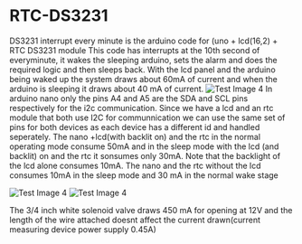 # RTC-DS3231

DS3231 interrupt every minute is the arduino code for (uno + lcd(16,2) + RTC DS3231 module
This code has interrupts at the 10th second of everyminute, it wakes the sleeping arduino, sets the alarm and does the required logic and then sleeps back.
With the lcd panel and the arduino being waked up the system draws about 60mA of current and when the arduino is sleeping it draws about 40 mA of current.
![Test Image 4](https://user-images.githubusercontent.com/53753302/108868082-dc785400-761b-11eb-8f22-c5275bbf877e.jpeg)
In arduino nano only the pins A4 and A5 are the SDA and SCL pins respectively for the i2c communication. Since we have a lcd and an rtc module that both use I2C for communnication we can use the same set of pins for both devices as each device has a different id and handled seperately. The nano +lcd(with backlit on) and the rtc in the normal operating mode consume 50mA and in the sleep mode with the lcd (and backlit) on and the rtc it sonsumes only 30mA.
Note that the backlight of the lcd alone consumes 10mA.
The nano and the rtc without the lcd consumes 10mA in the sleep mode and 30 mA in the normal wake stage

![Test Image 4](https://user-images.githubusercontent.com/53753302/108868037-cff3fb80-761b-11eb-8c0e-5325ad5882a3.jpeg)
![Test Image 4](https://user-images.githubusercontent.com/53753302/108874145-e309ca00-7621-11eb-8703-2cfb91698ef8.png)

The 3/4 inch white solenoid valve draws 450 mA for opening at 12V and the length of the wire attached doesnt affect the current drawn(current measuring device power supply 0.45A)
